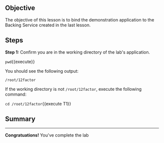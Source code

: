 ## Objective
The objective of this lesson is to bind the demonstration application to the Backing Service created in the last lesson.


## Steps

**Step 1:** Confirm you are in the working directory of the lab's application.

`pwd`{{execute}}

You should see the following output:

`/root/12factor`

If the working directory is not `/root/12factor`, execute the following command:

`cd /root/12factor`{{execute T1}}

## Summary

---

**Congratuations!** You've complete the lab




